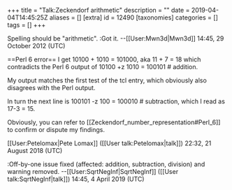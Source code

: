 +++
title = "Talk:Zeckendorf arithmetic"
description = ""
date = 2019-04-04T14:45:25Z
aliases = []
[extra]
id = 12490
[taxonomies]
categories = []
tags = []
+++

Spelling should be "arithmetic".
:Got it. --[[User:Mwn3d|Mwn3d]] 14:45, 29 October 2012 (UTC)

==Perl 6 error==
I get 10100 + 1010 = 101000, aka 11 + 7 = 18 which contradicts the Perl 6 output of 10100 +z 1010 = 100101  # addition.

My output matches the first test of the tcl entry, which obviously also disagrees with the Perl output. 

In turn the next line is 100101 -z 100 = 100010  # subtraction, which I read as 17-3 = 15.

Obviously, you can refer to [[Zeckendorf_number_representation#Perl_6]] to confirm or dispute my findings.

[[User:Petelomax|Pete Lomax]] ([[User talk:Petelomax|talk]]) 22:32, 21 August 2018 (UTC)

:Off-by-one issue fixed (affected: addition, subtraction, division) and warning removed. --[[User:SqrtNegInf|SqrtNegInf]] ([[User talk:SqrtNegInf|talk]]) 14:45, 4 April 2019 (UTC)
